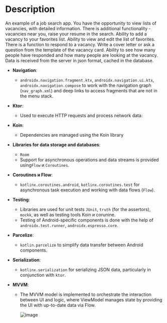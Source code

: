 # Description

An example of a job search app. You have the opportunity to view lists of vacancies, with detailed information. There is additional functionality - vacancies near you, raise your resume in the search. Ability to add a vacancy to your favorites list. Ability to view and edit the list of favorites. There is a function to respond to a vacancy. Write a cover letter or ask a question from the template of the vacancy card. Ability to see how many people have responded and how many people are looking at the vacancy. Data is received from the server in json format, cached in the database.

- **Navigation**:
    
    - `androidx.navigation.fragment.ktx`, `androidx.navigation.ui.ktx`, `androidx.navigation.compose` to work with the navigation graph (`nav_graph.xml`) and deep links to access fragments that are not in the menu stack.
- **Ktor**:
    
    - Used to execute HTTP requests and process network data:
- **Koin**:
    
    - Dependencies are managed using the Koin library
- **Libraries for data storage and databases**:
    
    - `Room` 
    - Support for asynchronous operations and data streams is provided using`Flow` и `Coroutines`.
- **Coroutines и Flow**:
    
    - `kotlinx.coroutines.android`, `kotlinx.coroutines.test` for asynchronous task execution and working with data flows (`Flow`).
- **Testing**:
    
    - Libraries are used for unit tests `JUnit`, `truth` (for the assertors), `mockk`, as well as testing tools Koin и corunine.
    - Testing of Android-specific components is done with the help of `androidx.test.runner`, `androidx.espresso.core`.
- **Parcelize**:
    
    - `kotlin.parcelize` to simplify data transfer between Android components.
- **Serialization**:
    
    - `kotlinx.serialization` for serializing JSON data, particularly in conjunction with `ktor`.
- **MVVM**:
    
    - The MVVM model is implemented to orchestrate the interaction between UI and logic, where ViewModel manages state by providing the UI with up-to-date data via Flow.
    
 
      ![image](https://github.com/user-attachments/assets/cd4dc31d-86e0-4b0a-aa4b-91c4fc430359)

      
